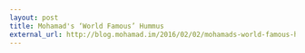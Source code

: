 ```yaml
---
layout: post
title: Mohamad's ‘World Famous’ Hummus
external_url: http://blog.mohamad.im/2016/02/02/mohamads-world-famous-hummus/
---
```


